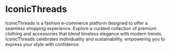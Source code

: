 # IconicThreads
IconicThreads is a fashion e-commerce platform designed to offer a seamless shopping experience. Explore a curated collection of premium clothing and accessories that blend timeless elegance with modern trends. IconicThreads celebrates individuality and sustainability, empowering you to express your style with confidence.
